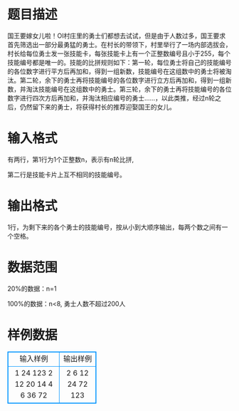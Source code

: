 # 

# 题目描述

国王要嫁女儿啦！OI村庄里的勇士们都想去试试，但是由于人数过多，国王要求首先筛选出一部分最勇猛的勇士。在村长的带领下，村里举行了一场内部选拔会，村长给每位勇士发一张技能卡，每张技能卡上有一个正整数编号且小于255，每个技能编号都是唯一的。技能的比拼规则如下：第一轮，每位勇士将自己的技能编号的各位数字进行平方后再加和，得到一组新数，技能编号在这组数中的勇士将被淘汰。第二轮，余下的勇士再将技能编号的各位数字进行立方后再加和，得到一组新数，并淘汰技能编号在这组数中的勇士。第三轮，余下的勇士再将技能编号的各位数字进行四次方后再加和，并淘汰相应编号的勇士……，以此类推，经过n轮之后，仍然留下来的勇士，将获得村长的推荐迎娶国王的女儿。 

# 输入格式

有两行，第1行为1个正整数n，表示有n轮比拼,

第二行是技能卡片上互不相同的技能编号。 

# 输出格式

1行，为剩下来的各个勇士的技能编号，按从小到大顺序输出，每两个数之间有一个空格。 


# 数据范围

20%的数据：n=1 

100%的数据：n<8, 勇士人数不超过200人 

# 样例数据
<style>
        table,table tr th, table tr td { border:1px solid #0094ff; }
        table { width: 200px; min-height: 25px; line-height: 25px; text-align: center; border-collapse: collapse;}   
    </style>
<table>
	<tr>
		<td>输入样例</td>
		<td>输出样例</td>
	</tr>
<tr><td>1 
24 123 2 12 20 14 4 6 36 72 </td><td>2 6 12 24 72 123 </td></tr></table>
